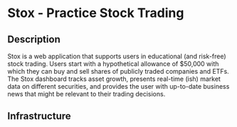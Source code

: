 # Stox - Practice Stock Trading

## Description

Stox is a web application that supports users in educational (and risk-free) stock trading. Users start with a hypothetical allowance of $50,000 with which they can buy and sell shares of publicly traded companies and ETFs. The Stox dashboard tracks asset growth, presents real-time (ish) market data on different securities, and provides the user with up-to-date business news that might be relevant to their trading decisions.

## Infrastructure
